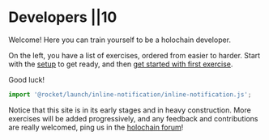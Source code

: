 # Developers ||10

Welcome! Here you can train yourself to be a holochain developer.

On the left, you have a list of exercises, ordered from easier to harder. Start with the [setup](/developers/requirements/setup) to get ready, and then [get started with first exercise](/developers/beginner/entries).

Good luck!

```js script
import '@rocket/launch/inline-notification/inline-notification.js';
```
<inline-notification type="warning" title="IN CONSTRUCTION">

Notice that this site is in its early stages and in heavy construction. More exercises will be added progressively, and any feedback and contributions are really welcomed, ping us in the [holochain forum](https://forum.holochain.org/t/gym-help-needed-offer-request/4622)!

</inline-notification>
